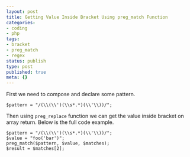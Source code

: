 ```yaml
---
layout: post
title: Getting Value Inside Bracket Using preg_match Function
categories:
- coding
- php
tags:
- bracket
- preg_match
- regex
status: publish
type: post
published: true
meta: {}
---
```

First we need to compose and declare some pattern.

```
$pattern = "/(\\(\\')(\\s*.*)(\\'\\))/";
```

Then using `preg_replace` function we can get the value inside bracket on array return. Below is the full code example.

```
$pattern = "/(\\(\\')(\\s*.*)(\\'\\))/"; 
$value = "foo('bar')";
preg_match($pattern, $value, $matches); 
$result = $matches[2];
```
